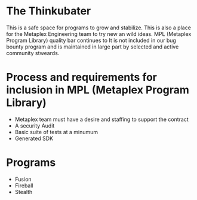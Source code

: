 # The Thinkubater

This is a safe space for programs to grow and stabilize. This is also a place for the Metaplex Engineering team to try new an wild ideas. MPL (Metaplex Program Library) quality bar continues to 
It is not included in our bug bounty program and is maintained in large part by selected and active community stweards.

# Process and requirements for inclusion in MPL (Metaplex Program Library)
* Metaplex team must have a desire and staffing to support the contract
* A security Audit
* Basic suite of tests at a minumum
* Generated SDK 

# Programs

* Fusion
* Fireball
* Stealth

    